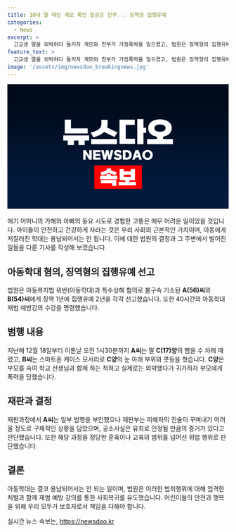 ```yaml
---
title: 10대 딸 때린 계모 폭언 일삼은 친부... 징역형 집행유예
categories:
  - News
excerpt: >
  고교생 딸을 외박하다 들키자 계모와 친부가 가정폭력을 일으켰고, 법원은 징역형의 집행유예를 선고했다. 친부는 딸의 뺨을 때리고, 계모는 스마트폰 케이스로 상해를 입혔으며, 피해자의 진술과 증거를 고려하여 유죄로 판단했다. 피의자들에게는 아동학대 예방강의 수강과 1년의 집행유예가 내려졌다. 독립 유치원이나 훈육의 범위를 넘어선 위법 행위로 본 것으로 밝혀졌다.
feature_text: >
  고교생 딸을 외박하다 들키자 계모와 친부가 가정폭력을 일으켰고, 법원은 징역형의 집행유예를 선고했다. 친부는 딸의 뺨을 때리고, 계모는 스마트폰 케이스로 상해를 입혔으며, 피해자의 진술과 증거를 고려하여 유죄로 판단했다. 피의자들에게는 아동학대 예방강의 수강과 1년의 집행유예가 내려졌다. 독립 유치원이나 훈육의 범위를 넘어선 위법 행위로 본 것으로 밝혀졌다.
image: '/assets/img/newsdao_breakingnews.jpg'
---
```


<p><img src="/assets/img/newsdao_breakingnews.jpg" alt="bookingtag 속보" /></p>

<p>애기 어머니의 가해와 아빠의 동요 시도로 경험한 고통은 매우 어려운 일이었을 것입니다. 아이들이 안전하고 건강하게 자라는 것은 우리 사회의 근본적인 가치이며, 아동에게 저질러진 학대는 용납되어서는 안 됩니다. 이에 대한 법원의 결정과 그 주변에서 벌어진 일들을 다룬 기사를 작성해 보겠습니다. </p>

<h2 data-ke-size="size26">아동학대 혐의, 징역형의 집행유예 선고</h2>

<p>법원은 아동복지법 위반(아동학대)과 특수상해 혐의로 불구속 기소된 <b>A(56)씨</b>와 <b>B(54)씨</b>에게 징역 1년에 집행유예 2년을 각각 선고했습니다. 또한 40시간의 아동학대 재범 예방강의 수강을 명령했습니다.</p>

<h2 data-ke-size="size26">범행 내용</h2>

<p>지난해 12월 18일부터 이튿날 오전 1시30분까지 <b>A씨</b>는 딸 <b>C(17)양</b>의 뺨을 수 차례 때렸고, <b>B씨</b>는 스마트폰 케이스 모서리로 <b>C양</b>의 눈 아래 부위와 콧등을 쳤습니다. <b>C양</b>은 부모를 속여 학교 선생님과 함께 하는 척하고 실제로는 외박했다가 귀가하자 부모에게 폭력을 당했습니다.</p>

<h2 data-ke-size="size26">재판과 결정</h2>

<p>재판과정에서 <b>A씨</b>는 일부 범행을 부인했으나 재판부는 피해자의 진술이 꾸며내기 어려울 정도로 구체적인 상황을 담았으며, 공소사실은 유죄로 인정될 만큼의 증거가 있다고 판단했습니다. 또한 해당 과정을 정당한 훈육이나 교육의 범위를 넘어선 위법 행위로 판단했습니다.</p>

<h2 data-ke-size="size26">결론</h2>

<p>아동학대는 결코 용납되어서는 안 되는 일이며, 법원은 이러한 범죄행위에 대해 엄격한 처벌과 함께 재범 예방 강의를 통한 사회복귀를 유도했습니다. 어린이들의 안전과 행복을 위해 우리 모두가 보호자로서 책임을 다해야 합니다.</p>
실시간 뉴스 속보는, <a href="https://newsdao.kr" rel="dofollow">https://newsdao.kr</a>


